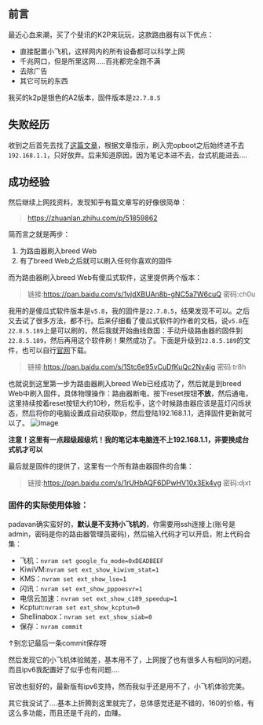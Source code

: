 ## 前言
最近心血来潮，买了个斐讯的K2P来玩玩，这款路由器有以下优点：
- 直接配置小飞机，这样网内的所有设备都可以科学上网
- 千兆网口，但是所里这网.....百兆都完全跑不满
- 去除广告
- 其它可玩的东西

我买的k2p是银色的A2版本，固件版本是`22.7.8.5`

## 失败经历
收到之后首先去找了[这篇文章](http://www.upantool.com/sense/2017/11463.html)，根据文章指示，刷入完opboot之后始终进不去`192.168.1.1`，只好放弃。后来知道原因，因为笔记本进不去，台式机能进去....

## 成功经验
然后继续上网找资料，发现知乎有篇文章写的好像很简单：
> https://zhuanlan.zhihu.com/p/51859862  

简而言之就是两步：
1. 为路由器刷入breed Web
2. 有了breed Web之后就可以刷入任何你喜欢的固件

而为路由器刷入breed Web有傻瓜式软件，这里提供两个版本：
> 链接:https://pan.baidu.com/s/1vjdXBUAn8b-gNC5a7W6cuQ  密码:ch0u

我用的是傻瓜式软件版本是`v5.8`，我的固件是`22.7.8.5`，结果发现不可以。之后又去试了很多方法，都不行。后来仔细看了傻瓜式软件的作者的文档，说`v5.8`在`22.8.5.189`上是可以刷的，然后我就开始曲线救国：手动升级路由器的固件到`22.8.5.189`，然后再用这个软件刷！果然成功了。下面是升级到`22.8.5.189`的文件，也可以自行[官网](http://www.phicomm.com/cn/support.php/Soho/software_support/t/sm/p/2.html)下载。
> 链接:https://pan.baidu.com/s/1Stc6e95vCuDfKuQc2Nv4jg  密码:tr8h

也就说到这里第一步为路由器刷入breed Web已经成功了，然后就是到breed Web中刷入固件，具体物理操作：路由器断电，按下reset按钮**不放**，然后通电，这里持续按着reset按钮大约10秒，然后松手，这个时候路由器应该是蓝灯闪烁状态，然后将你的电脑设置成自动获取ip，然后登陆192.168.1.1，选择固件更新就可以了。
![image](http://upload-images.jianshu.io/upload_images/13050335-2bd38eabbbb1dab4.png?imageMogr2/auto-orient/strip%7CimageView2/2/w/1240)

**注意！这里有一点超级超级坑！我的笔记本电脑连不上192.168.1.1，非要换成台式机才可以**

最后就是固件的提供了，这里有一个所有路由器固件的合集：
> 链接:https://pan.baidu.com/s/1rUHbAQF6DPwHV10x3Ek4vg  密码:djxt

### 固件的实际使用体验：

padavan确实蛮好的，**默认是不支持小飞机的**，你需要用ssh连接上(账号是admin，密码是你的路由器管理员密码)，然后输入代码才可以开启，附上代码合集：
- 飞机：`nvram set google_fu_mode=0xDEADBEEF`
- KiwiVM:`nvram set ext_show_kiwivm_stat=1`
- KMS：`nvram set ext_show_lse=1`
- 闪讯：`nvram set ext_show_pppoesvr=1`
- 电信云加速：`nvram set ext_show_c189_speedup=1`
- Kcptun:`nvram set ext_show_kcptun=0`
- Shellinabox：`nvram set ext_show_siab=0`
- 保存：`nvram commit`

↑别忘记最后一条commit保存呀

然后发现它的小飞机体验贼差，基本用不了，上网搜了也有很多人有相同的问题。而且ipv6我配置好了似乎也有问题....

官改也挺好的，最新版有ipv6支持，然而我似乎还是用不了，小飞机体验完美。

其它我没试了....基本上折腾到这里就完了，总体感觉还是不错的，160的价格，有这么多功能，而且还是千兆的，血赚。
